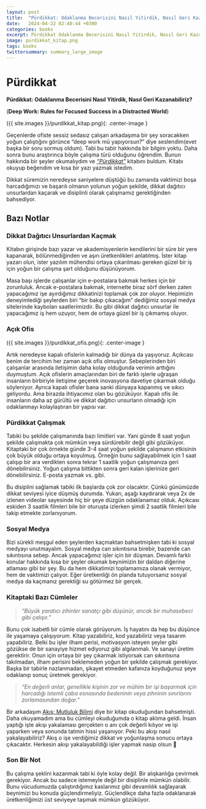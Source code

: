 ```yaml
---
layout: post
title:  "Pürdikkat: Odaklanma Becerisini Nasıl Yitirdik, Nasıl Geri Kazanabiliriz?"
date:   2024-04-22 02:40:44 +0300
categories: books
excerpt: Pürdikkat Odaklanma Becerisini Nasıl Yitirdik, Nasıl Geri Kazanabiliriz?
image: purdikkat_kitap.png
tags: books
twittersummary: summary_large_image
---
```


# Pürdikkat

**Pürdikkat: Odaklanma Becerisini Nasıl Yitirdik, Nasıl Geri Kazanabiliriz?**

(**Deep Work: Rules for Focused Success in a Distracted World**)

({{ site.images }}/purdikkat_kitap.png){: .center-image }

Geçenlerde ofiste sessiz sedasız çalışan arkadaşıma bir şey soracakken yoğun çalıştığını görünce “deep work mü yapıyorsun?” diye seslendim(evet başka bir soru sormuş oldum). Tabi bu tabir hakkında bir bilgim yoktu. Daha sonra bunu araştırınca böyle çalışma türü olduğunu öğrendim. Bunun hakkında bir şeyler okumalıydım ve *[“Pürdikkat”](https://www.goodreads.com/book/show/25677400-p-rdikkat)* kitabını buldum. Kitabı okuyup beğendim ve kısa bir yazı yazmak istedim.

Dikkat süremizin neredeyse saniyelere düştüğü bu zamanda vaktimizi boşa harcadığımızı ve başarılı olmanın yolunun yoğun şekilde, dikkat dağıtıcı unsurlardan kaçarak ve disiplinli olarak çalışmamız gerektiğinden bahsediyor.

## Bazı Notlar

### Dikkat Dağıtıcı Unsurlardan Kaçmak

Kitabın girişinde bazı yazar ve akademisyenlerin kendilerini bir süre bir yere kapanarak, bölünmediğinden ve aşırı üretkenlikleri anlatılmış. İster kitap yazarı olun, ister yazılım mühendisi ortaya çıkarılması gereken güzel bir iş için yoğun bir çalışma şart olduğunu düşünüyorum. 

Masa başı işlerde çalışanlar için e-postalara bakmak herkes için bir zorunluluk. Ancak e-postalara bakmak, internette biraz sörf derken zaten yapacağımız işe ayırdığımız dikkatinizi toplamak çok zor oluyor. Hepimizin deneyimlediği şeylerden biri “bir bakıp çıkacağım” dediğimiz sosyal medya sitelerinde kaybolan saatlerimizdir. Bu gibi dikkat dağıtıcı unsurlar ile yapacağımız iş hem uzuyor, hem de ortaya güzel bir iş çıkmamış oluyor.

### Açık Ofis

({{ site.images }}/purdikkat_ofis.png){: .center-image }

Artık neredeyse kapalı ofislerin kalmadığı bir dünya da yaşıyoruz. Açıkcası benim de tercihim her zaman açık ofis olmuştur. Sebeplerinden biri çalışanlar arasında iletişimin daha kolay olduğunda verimin arttığını duymuştum. Açık ofislerin amaçlarından biri de farklı işlerle uğraşan insanların birbiriyle iletişime geçerek inovasyona davetiye çıkarmak olduğu söyleniyor. Ayrıca kapalı ofisler bana sanki dünyaya kapanmış ve sıkıcı geliyordu. Ama birazda ihtiyacımız olan bu gözüküyor. Kapalı ofis ile insanların daha az gürültü ve dikkat dağıtıcı unsurların olmadığı için odaklanmayı kolaylaştıran bir yapısı var.

### Pürdikkat Çalışmak

Tabiki bu şekilde çalışmanında bazı limitleri var. Yani günde 8 saat yoğun şekilde çalışmakta çok mümkün veya sürdürebilir değil gibi gözüküyor. Kitaptaki bir çok örnekte günde 3-4 saat yoğun şekilde çalışmanın etkisinin çok büyük olduğu ortaya koyulmuş. Örneğin bunu sağlayabilmek için 1 saat çalışıp bir ara verdikten sonra tekrar 1 saatlik yoğun çalışmanıza geri dönebilirsiniz. Yoğun çalışma bittikten sonra geri kalan işlerinize geri dönebilirsiniz. E-posta yazmak vs. gibi.

Bu disiplini sağlamak tabiki ilk başlarda çok zor olacaktır. Çünkü günümüzde dikkat seviyesi iyice düşmüş durumda. Yukarı, aşağı kaydırarak veya 2x de izlenen videolar sayesinde hiç bir şeye düzgün odaklanamaz olduk. Açıkcası eskiden 3 saatlik filmleri bile bir oturuşta izlerken şimdi 2 saatlik filmleri bile takip etmekte zorlanıyorum.

### Sosyal Medya

Bizi sürekli meşgul eden şeylerden kaçmaktan bahsetmişken tabi ki sosyal medyayı unutmayalım. Sosyal medya can sıkıntısına birebir, bazende can sıkıntısına sebep. Ancak yapacağımız işler için bir düşman. Devamlı farklı konular hakkında kısa bir şeyler okumak beynimizin bir daldan diğerine atlaması gibi bir şey. Bu da hem dikkatimizi toplamamıza olanak vermiyor, hem de vaktimizi çalıyor. Eğer üretkenliği ön planda tutuyorsanız sosyal medya da kaçmanız gerektiği su götürmez bir gerçek.

### Kitaptaki Bazı Cümleler

> *“Büyük yaratıcı zihinler sanatçı gibi düşünür, ancak bir muhasebeci gibi çalışır.”*
> 

Bunu çok isabetli bir cümle olarak görüyorum. İş hayatını da hep bu düşünce ile yaşamaya çalışıyorum. Kitap yazabiliriz, kod yazabiliriz veya tasarım yapabiliriz. Belki bu işler ilham perisi, motivasyon isteyen şeyler gibi gözükse de bir sanayiye hizmet ediyoruz gibi algılanmalı. Ve sanayi üretim gerektirir. Onun için ortaya bir şey çıkarmak istiyorsak can sıkıntısına takılmadan, ilham perisini beklemeden yoğun bir şekilde çalışmak gerekiyor. Başka bir tabirle nazlanmadan, şikayet etmeden kafanıza koyduğunuz şeye odaklanıp sonuç üretmek gerekiyor.

> *“En değerli anlar, genellikle kişinin zor ve mühim bir işi başarmak için harcadığı istemli çaba esnasında bedeninin veya zihninin sınırlarını zorlamasından doğar.”*
> 

Bir arkadaşım [Akış: Mutluluk Bilimi](https://www.goodreads.com/book/show/35619700-ak) diye bir kitap okuduğundan bahsetmişti. Daha okuyamadım ama bu cümleyi okuduğumda o kitap aklıma geldi. İnsan yaptığı işte akışı yakalaması gerçekten o anı çok değerli kılıyor ve işi yaparken veya sonunda tatmin hissi yaşanıyor. Peki bu akışı nasıl yakalayabiliriz? Akış o işe verdiğimiz dikkat ve yoğunlaşma sonucu ortaya çıkacaktır. Herkesin akışı yakalayabildiği işler yapmak nasip olsun 🙂

### Son Bir Not

Bu çalışma şeklini kazanmak tabi ki öyle kolay değil. Bir alışkanlığa çevirmek gerekiyor. Ancak bu sadece istemeyle değil bir disiplinle mümkün olabilir. Bunu vücudumuzda çalıştırdığımız kaslarımız gibi devamlılık sağlayarak beynimizi bu konuda güçlendirmeliyiz. Güçlendikçe daha fazla odaklanarak üretkenliğimizi üst seviyeye taşımak mümkün gözüküyor.